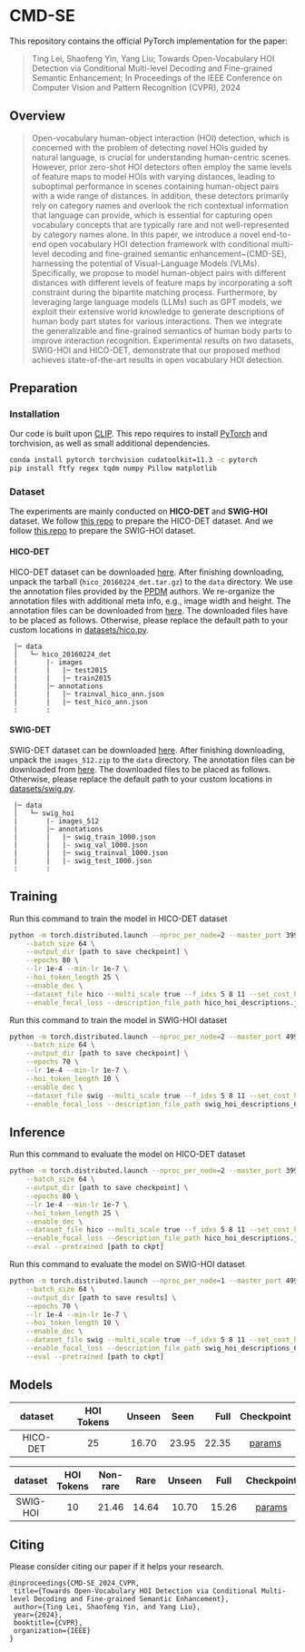 # CMD-SE


This repository contains the official PyTorch implementation for the paper: 

> Ting Lei, Shaofeng Yin, Yang Liu; Towards Open-Vocabulary HOI Detection via Conditional Multi-level Decoding and Fine-grained Semantic Enhancement; In Proceedings of the IEEE Conference on Computer Vision and Pattern Recognition (CVPR), 2024  


## Overview

> Open-vocabulary human-object interaction (HOI) detection, which is concerned with the problem of detecting novel HOIs guided by natural language, is crucial for understanding human-centric scenes. 
However, prior zero-shot HOI detectors often employ the same levels of feature maps to model HOIs with varying distances, leading to suboptimal performance in scenes containing human-object pairs with a wide range of distances.
In addition, these detectors primarily rely on category names and overlook the rich contextual information that language can provide, which is essential for capturing open vocabulary concepts that are typically rare and not well-represented by category names alone.
In this paper, we introduce a novel end-to-end open vocabulary HOI detection framework with conditional multi-level decoding and fine-grained semantic enhancement~(CMD-SE), harnessing the potential of Visual-Language Models (VLMs). Specifically, we propose to model human-object pairs with different distances with different levels of feature maps by incorporating a soft constraint during the bipartite matching process. 
Furthermore, by leveraging large language models (LLMs) such as GPT models, we exploit their extensive world knowledge to generate descriptions of human body part states for various interactions. Then we integrate the generalizable and fine-grained semantics of human body parts to improve interaction recognition.
Experimental results on two datasets, SWIG-HOI and HICO-DET, demonstrate that our proposed method achieves state-of-the-art results in open vocabulary HOI detection.

## Preparation

### Installation

Our code is built upon [CLIP](https://github.com/openai/CLIP). This repo requires to install [PyTorch](https://pytorch.org/get-started/locally/) and torchvision, as well as small additional dependencies.

```bash
conda install pytorch torchvision cudatoolkit=11.3 -c pytorch
pip install ftfy regex tqdm numpy Pillow matplotlib
```

### Dataset

The experiments are mainly conducted on **HICO-DET** and **SWIG-HOI** dataset. We follow [this repo](https://github.com/YueLiao/PPDM) to prepare the HICO-DET dataset. And we follow [this repo](https://github.com/scwangdyd/large_vocabulary_hoi_detection) to prepare the SWIG-HOI dataset.

#### HICO-DET

HICO-DET dataset can be downloaded [here](https://drive.google.com/open?id=1QZcJmGVlF9f4h-XLWe9Gkmnmj2z1gSnk). After finishing downloading, unpack the tarball (`hico_20160224_det.tar.gz`) to the `data` directory. We use the annotation files provided by the [PPDM](https://github.com/YueLiao/PPDM) authors. We re-organize the annotation files with additional meta info, e.g., image width and height. The annotation files can be downloaded from [here](https://drive.google.com/open?id=1lqmevkw8fjDuTqsOOgzg07Kf6lXhK2rg). The downloaded files have to be placed as follows. Otherwise, please replace the default path to your custom locations in [datasets/hico.py](./datasets/hico.py).

``` plain
 |─ data
 │   └─ hico_20160224_det
 |       |- images
 |       |   |─ test2015
 |       |   |─ train2015
 |       |─ annotations
 |       |   |─ trainval_hico_ann.json
 |       |   |─ test_hico_ann.json
 :       :
```

#### SWIG-DET

SWIG-DET dataset can be downloaded [here](https://swig-data-weights.s3.us-east-2.amazonaws.com/images_512.zip). After finishing downloading, unpack the `images_512.zip` to the `data` directory. The annotation files can be downloaded from [here](https://drive.google.com/open?id=1GxNP99J0KP6Pwfekij_M1Z0moHziX8QN). The downloaded files to be placed as follows. Otherwise, please replace the default path to your custom locations in [datasets/swig.py](./datasets/swig.py).

``` plain
 |─ data
 │   └─ swig_hoi
 |       |- images_512
 |       |─ annotations
 |       |   |─ swig_train_1000.json
 |       |   |- swig_val_1000.json
 |       |   |─ swig_trainval_1000.json
 |       |   |- swig_test_1000.json
 :       :
```

## Training

Run this command to train the model in HICO-DET dataset

``` bash
python -m torch.distributed.launch --nproc_per_node=2 --master_port 3990 --use_env main.py \
    --batch_size 64 \
    --output_dir [path to save checkpoint] \
    --epochs 80 \
    --lr 1e-4 --min-lr 1e-7 \
    --hoi_token_length 25 \
    --enable_dec \
    --dataset_file hico --multi_scale true --f_idxs 5 8 11 --set_cost_hoi_type 5 --use_aux_text true \
    --enable_focal_loss --description_file_path hico_hoi_descriptions.json
```

Run this command to train the model in SWIG-HOI dataset

``` bash
python -m torch.distributed.launch --nproc_per_node=2 --master_port 4990 --use_env main.py \
    --batch_size 64 \
    --output_dir [path to save checkpoint] \
    --epochs 70 \
    --lr 1e-4 --min-lr 1e-7 \
    --hoi_token_length 10 \
    --enable_dec \
    --dataset_file swig --multi_scale true --f_idxs 5 8 11 --set_cost_hoi_type 5 --use_aux_text true \
    --enable_focal_loss --description_file_path swig_hoi_descriptions_6bodyparts.json
```


## Inference

Run this command to evaluate the model on HICO-DET dataset

``` bash
python -m torch.distributed.launch --nproc_per_node=2 --master_port 3990 --use_env main.py \
    --batch_size 64 \
    --output_dir [path to save checkpoint] \
    --epochs 80 \
    --lr 1e-4 --min-lr 1e-7 \
    --hoi_token_length 25 \
    --enable_dec \
    --dataset_file hico --multi_scale true --f_idxs 5 8 11 --set_cost_hoi_type 5 --use_aux_text true \
    --enable_focal_loss --description_file_path hico_hoi_descriptions.json \
    --eval --pretrained [path to ckpt]
```

Run this command to evaluate the model on SWIG-HOI dataset

``` bash
python -m torch.distributed.launch --nproc_per_node=1 --master_port 4990 --use_env main.py \
    --batch_size 64 \
    --output_dir [path to save results] \
    --epochs 70 \
    --lr 1e-4 --min-lr 1e-7 \
    --hoi_token_length 10 \
    --enable_dec \
    --dataset_file swig --multi_scale true --f_idxs 5 8 11 --set_cost_hoi_type 5 --use_aux_text true \
    --enable_focal_loss --description_file_path swig_hoi_descriptions_6bodyparts.json \
    --eval --pretrained [path to ckpt]
```


## Models

| dataset | HOI Tokens | Unseen | Seen | Full | Checkpoint |
| :-----: | :-----: | :-----: | :-----: | -----: | :-----: |
| HICO-DET | 25 | 16.70 | 23.95 | 22.35 | [params](https://disk.pku.edu.cn/link/AACBAE087FC3C7479EBD955966748D6F3F)|


| dataset | HOI Tokens | Non-rare | Rare | Unseen | Full |  Checkpoint |
| :-----: | :-----: | :-----: | :-----: |:-----: | :-----: | :-----: |
| SWIG-HOI | 10 | 21.46 | 14.64 | 10.70 | 15.26 | [params](https://disk.pku.edu.cn/link/AA32F27FDBAF1D4DAF90FD1D3F01E5B881)|


## Citing

Please consider citing our paper if it helps your research.

```
@inproceedings{CMD-SE_2024_CVPR,
 title={Towards Open-Vocabulary HOI Detection via Conditional Multi-level Decoding and Fine-grained Semantic Enhancement},
 author={Ting Lei, Shaofeng Yin, and Yang Liu},
 year={2024},
 booktitle={CVPR},
 organization={IEEE}
}
```